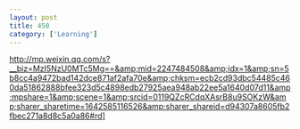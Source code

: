 ```yaml
---
layout: post
title: 450
category: ['Learning']
---
```


http://mp.weixin.qq.com/s?__biz=MzI5NzU0MTc5Mg==&amp;mid=2247484508&amp;idx=1&amp;sn=5b8cc4a9472bad142dce871af2afa70e&amp;chksm=ecb2cd93dbc54485c460da51862888bfee323d5c4898edb27925aea948ab22ee5a1640d07d11&amp;mpshare=1&amp;scene=1&amp;srcid=0119QZcRCdqXAsrB8u9SOKzW&amp;sharer_sharetime=1642585116526&amp;sharer_shareid=d94307a8605fb2fbec271a8d8c5a0a86#rd]


